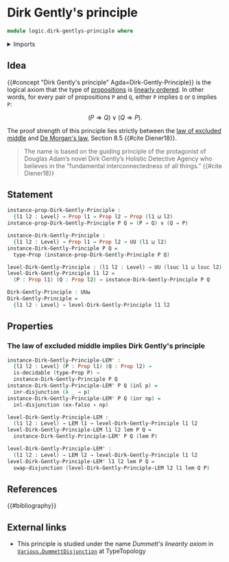 # Dirk Gently's principle

```agda
module logic.dirk-gentlys-principle where
```

<details><summary>Imports</summary>

```agda
open import foundation.coproduct-types
open import foundation.decidable-types
open import foundation.disjunction
open import foundation.empty-types
open import foundation.function-types
open import foundation.law-of-excluded-middle
open import foundation.propositions
open import foundation.universe-levels
```

</details>

## Idea

{{#concept "Dirk Gently's principle" Agda=Dirk-Gently-Principle}} is the logical
axiom that the type of [propositions](foundation-core.propositions.md) is
[linearly ordered](order-theory.total-orders.md). In other words, for every pair
of propositions `P` and `Q`, either `P` implies `Q` or `Q` implies `P`:

$$
  (P ⇒ Q) ∨ (Q ⇒ P).
$$

The proof strength of this principle lies strictly between the
[law of excluded middle](foundation.law-of-excluded-middle.md) and
[De Morgan's law](logic.de-morgans-law.md), Section 8.5 {{#cite Diener18}}.

> The name is based on the guiding principle of the protagonist of Douglas
> Adam’s novel Dirk Gently’s Holistic Detective Agency who believes in the
> “fundamental interconnectedness of all things.” {{#cite Diener18}}

## Statement

```agda
instance-prop-Dirk-Gently-Principle :
  {l1 l2 : Level} → Prop l1 → Prop l2 → Prop (l1 ⊔ l2)
instance-prop-Dirk-Gently-Principle P Q = (P ⇒ Q) ∨ (Q ⇒ P)

instance-Dirk-Gently-Principle :
  {l1 l2 : Level} → Prop l1 → Prop l2 → UU (l1 ⊔ l2)
instance-Dirk-Gently-Principle P Q =
  type-Prop (instance-prop-Dirk-Gently-Principle P Q)

level-Dirk-Gently-Principle : (l1 l2 : Level) → UU (lsuc l1 ⊔ lsuc l2)
level-Dirk-Gently-Principle l1 l2 =
  (P : Prop l1) (Q : Prop l2) → instance-Dirk-Gently-Principle P Q

Dirk-Gently-Principle : UUω
Dirk-Gently-Principle =
  {l1 l2 : Level} → level-Dirk-Gently-Principle l1 l2
```

## Properties

### The law of excluded middle implies Dirk Gently's principle

```agda
instance-Dirk-Gently-Principle-LEM' :
  {l1 l2 : Level} (P : Prop l1) (Q : Prop l2) →
  is-decidable (type-Prop P) →
  instance-Dirk-Gently-Principle P Q
instance-Dirk-Gently-Principle-LEM' P Q (inl p) =
  inr-disjunction (λ _ → p)
instance-Dirk-Gently-Principle-LEM' P Q (inr np) =
  inl-disjunction (ex-falso ∘ np)

level-Dirk-Gently-Principle-LEM :
  (l1 l2 : Level) → LEM l1 → level-Dirk-Gently-Principle l1 l2
level-Dirk-Gently-Principle-LEM l1 l2 lem P Q =
  instance-Dirk-Gently-Principle-LEM' P Q (lem P)

level-Dirk-Gently-Principle-LEM' :
  (l1 l2 : Level) → LEM l2 → level-Dirk-Gently-Principle l1 l2
level-Dirk-Gently-Principle-LEM' l1 l2 lem P Q =
  swap-disjunction (level-Dirk-Gently-Principle-LEM l2 l1 lem Q P)
```

## References

{{#bibliography}}

## External links

- This principle is studied under the name _Dummett's linearity axiom_ in
  [`Various.DummettDisjunction`](https://martinescardo.github.io/TypeTopology/Various.DummettDisjunction.html)
  at TypeTopology
